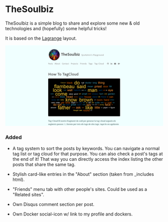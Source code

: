 # TheSoulbiz

TheSoulbiz is a simple blog to share and explore some new & old technologies and (hopefully) some helpful tricks!

It is based on the [Lagrange](https://github.com/LeNPaul/Lagrange) layout.

![alt text](images/demo.png "TheSoulbiz Demo Image")

### Added

* A tag system to sort the posts by keywords.
You can navigate a normal tag list or tag cloud for that purpose.
You can also check a post's tags at the end of it!
That way you can directly access the index listing the other posts that share the same tag.

* Stylish card-like entries in the "About" section (taken from _includes html).

* "Friends" menu tab with other people's sites. Could be used as a "Related sites".

* Own Disqus comment section per post.

* Own Docker social-icon w/ link to my profile and dockers.
